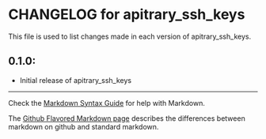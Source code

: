 # CHANGELOG for apitrary_ssh_keys

This file is used to list changes made in each version of apitrary_ssh_keys.

## 0.1.0:

* Initial release of apitrary_ssh_keys

- - -
Check the [Markdown Syntax Guide](http://daringfireball.net/projects/markdown/syntax) for help with Markdown.

The [Github Flavored Markdown page](http://github.github.com/github-flavored-markdown/) describes the differences between markdown on github and standard markdown.
